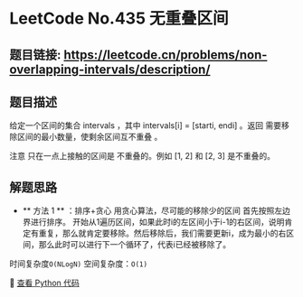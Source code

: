 # LeetCode No.435 无重叠区间

## 题目链接: https://leetcode.cn/problems/non-overlapping-intervals/description/

## 题目描述
给定一个区间的集合 intervals ，其中 intervals[i] = [starti, endi] 。返回 需要移除区间的最小数量，使剩余区间互不重叠 。

注意 只在一点上接触的区间是 不重叠的。例如 [1, 2] 和 [2, 3] 是不重叠的。

## 解题思路
- ** 方法 1 ** ：排序+贪心
用贪心算法，尽可能的移除少的区间
首先按照左边界进行排序。
开始从1遍历区间，如果此时i的左区间小于i-1的右区间，说明肯定有重复，那么就肯定要移除。然后移除后，我们需要更新i，成为最小的右区间，那么此时可以进行下一个循环了，代表i已经被移除了。

时间复杂度`O(NLogN)` 
空间复杂度：`O(1)`


📌 [查看 Python 代码](../solutions/python/No_435_无重叠区间.py)